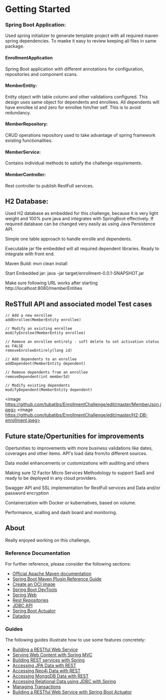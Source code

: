 # Getting Started

### Spring Boot Application:
Used spring initializer to generate template project with all required maven spring dependencies.  To maeke it easy to review keeping all files in same package.

#### EnrollmentApplication
Spring Boot application with different annotations for configuration, repositories and component scans.

#### MemberEntity: 
Entity object with table column and other validations configured. This design uses same object for dependents and enrollees.  All dependents will have enrollee id and zero for enrollee him/her self. This is to avoid redundancy.  

#### MemberRepository:  
CRUD operations repository used to take advantage of spring framework existing functionalities.

#### MemberService:  
Contains individual methods to satisfy the challenge requirements.

#### MemberController: 
Rest controller to publish RestFull services.


## H2 Database:
Used H2 database as embedded for this challenge, because it is very light weight and 100% pure java and integrates with SpringBoot effectively. If required database can 
be changed very easily as using Java Persistence API. 

Simple one table approach to handle enrolle and dependents.


Executable jar file embedded will all required dependent libraries.  Ready to integrate with front end.

Maven Build:   mvn clean install

Start Embedded jar: java -jar target/enrollment-0.0.1-SNAPSHOT.jar <pass environment application.properties>

Make sure following URL works after starting   http://localhost:8080/memberEntities

## ReSTfull API and associated model Test cases

	// Add a new enrollee
	addEnrollee(MemberEntity enrollee) 

	// Modify an existing enrollee
	modifyEnrolee(MemberEntity enrollee)

	// Remove an enrollee entirely - soft delete to set activation status as FALSE
	removeEnroleeEntirely(long id)

	// Add dependents to an enrollee
	addDependent(MemberEntity dependent)

	// Remove dependents from an enrollee
	removeDependent(int memberId)

	// Modify existing dependents
	modifyDependent(MemberEntity dependent)
<image https://github.com/tubatibs/EnrollmentChallenge/edit/master/MemberJson.jpeg>	
<image https://github.com/tubatibs/EnrollmentChallenge/edit/master/H2-DB-enrollment.jpeg>
 
## Future state/Opertunities for improvements

Opertunities to improvements with more business validations like dates, coverages and other items. API's load data from/to different sources. 

Data model enhancements or customizations with auditing and others

Making sure 12 Factor Micro Services Methodology to support SaaS and ready to be deployed in any cloud providers.

Swagger API and SSL implementation for RestFull services and Data and/or password encryption

Containerzation with Docker or kubernatives, based on volume.

Performance, scalling and dash board and  monitoring. 

## About
Really enjoyed working on this challenge,   

### Reference Documentation
For further reference, please consider the following sections:

* [Official Apache Maven documentation](https://maven.apache.org/guides/index.html)
* [Spring Boot Maven Plugin Reference Guide](https://docs.spring.io/spring-boot/docs/2.3.4.RELEASE/maven-plugin/reference/html/)
* [Create an OCI image](https://docs.spring.io/spring-boot/docs/2.3.4.RELEASE/maven-plugin/reference/html/#build-image)
* [Spring Boot DevTools](https://docs.spring.io/spring-boot/docs/2.3.4.RELEASE/reference/htmlsingle/#using-boot-devtools)
* [Spring Web](https://docs.spring.io/spring-boot/docs/2.3.4.RELEASE/reference/htmlsingle/#boot-features-developing-web-applications)
* [Rest Repositories](https://docs.spring.io/spring-boot/docs/2.3.4.RELEASE/reference/htmlsingle/#howto-use-exposing-spring-data-repositories-rest-endpoint)
* [JDBC API](https://docs.spring.io/spring-boot/docs/2.3.4.RELEASE/reference/htmlsingle/#boot-features-sql)
* [Spring Boot Actuator](https://docs.spring.io/spring-boot/docs/2.3.4.RELEASE/reference/htmlsingle/#production-ready)
* [Datadog](https://docs.spring.io/spring-boot/docs/2.3.4.RELEASE/reference/html/production-ready-features.html#production-ready-metrics-export-datadog)

### Guides
The following guides illustrate how to use some features concretely:

* [Building a RESTful Web Service](https://spring.io/guides/gs/rest-service/)
* [Serving Web Content with Spring MVC](https://spring.io/guides/gs/serving-web-content/)
* [Building REST services with Spring](https://spring.io/guides/tutorials/bookmarks/)
* [Accessing JPA Data with REST](https://spring.io/guides/gs/accessing-data-rest/)
* [Accessing Neo4j Data with REST](https://spring.io/guides/gs/accessing-neo4j-data-rest/)
* [Accessing MongoDB Data with REST](https://spring.io/guides/gs/accessing-mongodb-data-rest/)
* [Accessing Relational Data using JDBC with Spring](https://spring.io/guides/gs/relational-data-access/)
* [Managing Transactions](https://spring.io/guides/gs/managing-transactions/)
* [Building a RESTful Web Service with Spring Boot Actuator](https://spring.io/guides/gs/actuator-service/)

